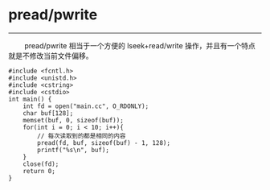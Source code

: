 # pread/pwrite
***

&emsp;&emsp;
pread/pwrite 相当于一个方便的 lseek+read/write 操作，并且有一个特点就是不修改当前文件偏移。

    #include <fcntl.h>
    #include <unistd.h>
    #include <cstring>
    #include <cstdio>
    int main() {
        int fd = open("main.cc", O_RDONLY);
        char buf[128];
        memset(buf, 0, sizeof(buf));
        for(int i = 0; i < 10; i++){
            // 每次读取到的都是相同的内容
            pread(fd, buf, sizeof(buf) - 1, 128);
            printf("%s\n", buf);
        }
        close(fd);
        return 0;
    }